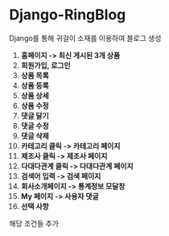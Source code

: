 # Django-RingBlog
Django를 통해 귀걸이 소재를 이용하여 블로그 생성 

1. **홈페이지 -> 최신 게시된 3개 상품**
2. **회원가입, 로그인**
3. **상품 목록**
4. **상품 등록**
5. **상품 상세**
6. **상품 수정**
7. **댓글 달기**
8. **댓글 수정**
9. **댓글 삭제**
10. **카테고리 클릭 -> 카테고리 페이지**
11. **제조사 클릭 -> 제조사 페이지**
12. **다대다관계 클릭 -> 다대다관계 페이지**
13. **검색어 입력 -> 검색 페이지**
14. **회사소개페이지 -> 통계정보 모달창**
15. **My 페이지 -> 사용자 댓글**
16. **선택 사항**

해당 조건들 추가 

